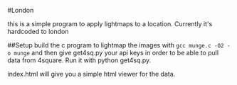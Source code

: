 #London

this is a simple program to apply lightmaps to a location. Currently it's hardcoded to london

##Setup
build the c program to lightmap the images with `gcc munge.c -O2 -o munge` and then
give get4sq.py your api keys in order to be able to pull data from 4square. Run it
with python get4sq.py.

index.html will give you a simple html viewer for the data.

